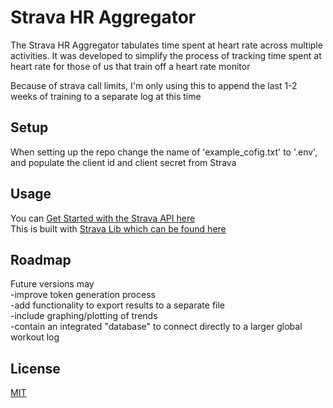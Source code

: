 # Strava HR Aggregator
The Strava HR Aggregator tabulates time spent at heart rate across multiple activities. It was developed to simplify the process of tracking time spent at heart rate for those of us that train off a heart rate monitor

Because of strava call limits, I'm only using this to append the last 1-2 weeks of training to a separate log at this time

## Setup
When setting up the repo change the name of 'example_cofig.txt' to '.env', and populate the client id and client secret from Strava 

## Usage
You can [Get Started with the Strava API here](https://developers.strava.com/docs/getting-started/)  
This is built with [Strava Lib which can be found here](https://stravalib.readthedocs.io/en/v2.1/index.html)

## Roadmap
Future versions may  
-improve token generation process  
-add functionality to export results to a separate file  
-include graphing/plotting of trends  
-contain an integrated "database" to connect directly to a larger global workout log

## License
[MIT](https://choosealicense.com/licenses/mit/)